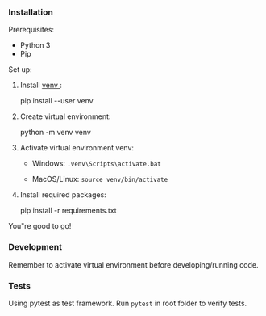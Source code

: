 ### Installation

Prerequisites:

- Python 3
- Pip

Set up:

1. Install [ venv ](https://docs.python.org/3/library/venv.html):

   pip install --user venv

2. Create virtual environment:

   python -m venv venv

3. Activate virtual environment venv:

    * Windows: `.venv\Scripts\activate.bat`

    * MacOS/Linux: `source venv/bin/activate`

4. Install required packages:

   pip install -r requirements.txt

You"re good to go!

### Development

Remember to activate virtual environment before developing/running code.

### Tests

Using pytest as test framework. Run `pytest` in root folder to verify tests.